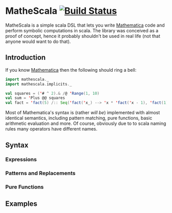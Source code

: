 # MatheScala [![Build Status](https://travis-ci.org/sauliusvl/mathescala.png)](https://travis-ci.org/sauliusvl/mathescala)

MatheScala is a simple scala DSL that lets you write [Mathematica](http://en.wikipedia.org/wiki/Mathematica) code and perform symbolic computations in scala. The library was conceived as a proof of concept, hence it probably shouldn't be used in real life (not that anyone would want to do that). 

## Introduction

If you know [Mathematica](http://en.wikipedia.org/wiki/Mathematica) then the following should ring a bell:

```scala    
import mathescala._
import mathescala.implicits._

val squares = ('# ^ 2).& /@ 'Range(1, 10)
val sum = 'Plus @@ squares
val fact = 'fact(5) /:: Seq('fact('x_) --> 'x * 'fact('x - 1), 'fact(1) --> 1)
```

Most of Mathematica's syntax is (rather *will be*) implemented with almost identical semantics, including pattern matching, pure functions, basic arithmetic evaluation and more. Of course, obviously due to to scala naming rules many operators have different names.

## Syntax

### Expressions

### Patterns and Replacements

### Pure Functions

## Examples